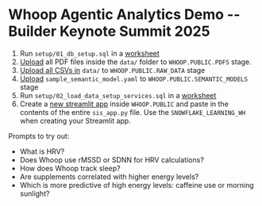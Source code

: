 # Whoop Agentic Analytics Demo -- Builder Keynote Summit 2025

1. Run `setup/01_db_setup.sql` in a <a href="https://app.snowflake.com/_deeplink/worksheets?utm_source=snowflake&utm_medium=github&utm_campaign=summit25builderkeynote" target="_blank">worksheet</a> 
2. <a href="https://app.snowflake.com/_deeplink/#/data/add-data?utm_source=snowflake&utm_medium=github&utm_campaign=summit25builderkeynote" target="_blank">Upload</a> all PDF files inside the `data/` folder to `WHOOP.PUBLIC.PDFS` stage.
3. <a href="https://app.snowflake.com/_deeplink/#/data/add-data?utm_source=snowflake&utm_medium=github&utm_campaign=summit25builderkeynote" target="_blank">Upload all CSVs in</a> `data/` to `WHOOP.PUBLIC.RAW_DATA` stage
4. <a href="https://app.snowflake.com/_deeplink/#/data/add-data?utm_source=snowflake&utm_medium=github&utm_campaign=summit25builderkeynote" target="_blank">Upload</a> `sample_semantic_model.yaml` to `WHOOP.PUBLIC.SEMANTIC_MODELS` stage
5. Run `setup/02_load_data_setup_services.sql` in a <a href="https://app.snowflake.com/_deeplink/worksheets?utm_source=snowflake&utm_medium=github&utm_campaign=summit25builderkeynote" target="_blank">worksheet</a> 
6. Create a <a href="https://app.snowflake.com/_deeplink/#/streamlit-apps?utm_source=snowflake&utm_medium=github&utm_campaign=summit25builderkeynote" target="_blank">new streamlit app</a> inside `WHOOP.PUBLIC` and paste in the contents of the entire `sis_app.py` file. Use the `SNOWFLAKE_LEARNING_WH` when creating your Streamlit app.


Prompts to try out: 
* What is HRV?
* Does Whoop use rMSSD or SDNN for HRV calculations?
* How does Whoop track sleep?
* Are supplements correlated with higher energy levels?
* Which is more predictive of high energy levels: caffeine use or morning sunlight?

